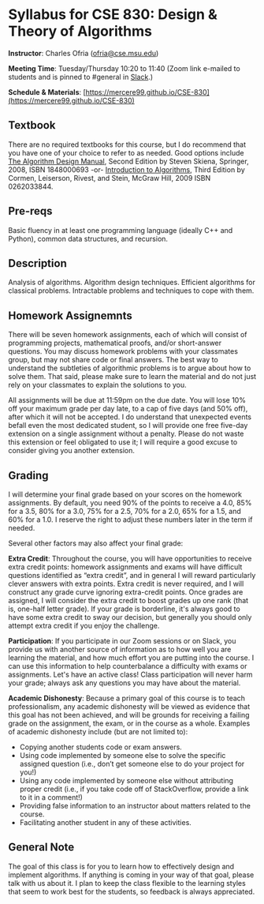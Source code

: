 # Syllabus for CSE 830: Design & Theory of Algorithms

**Instructor**: Charles Ofria (ofria@cse.msu.edu)

**Meeting Time**: Tuesday/Thursday 10:20 to 11:40 (Zoom link e-mailed to students and is pinned to #general in [Slack](cse830.slack.com).)

**Schedule & Materials**: [https://mercere99.github.io/CSE-830](https://mercere99.github.io/CSE-830)

## Textbook
There are no required textbooks for this course, but I do recommend that you have one of your choice to refer to as needed.  Good options include [The Algorithm Design Manual](http://www.algorist.com/), Second Edition by Steven Skiena, Springer, 2008, ISBN 1848000693 -or- [Introduction to Algorithms](https://mitpress.mit.edu/books/introduction-algorithms-third-edition), Third Edition by Cormen, Leiserson, Rivest, and Stein, McGraw Hill, 2009 ISBN 0262033844.

## Pre-reqs
Basic fluency in at least one programming language (ideally C++ and Python), common data structures, and recursion.

## Description
Analysis of algorithms. Algorithm design techniques. Efficient algorithms for classical problems. Intractable problems and techniques to cope with them. 

## Homework Assignemnts
There will be seven homework assignments, each of which will consist of programming projects, mathematical proofs, and/or short-answer questions.  You may discuss homework problems with your classmates group, but may not share code or final answers. The best way to understand the subtleties of algorithmic problems is to argue about how to solve them.  That said, please make sure to learn the material and do not just rely on your classmates to explain the solutions to you.  

All assignments will be due at 11:59pm on the due date. You will lose 10% off your maximum grade per day late, to a cap of five days (and 50% off), after which it will not be accepted.  I do understand that unexpected events befall even the most dedicated student, so I will provide one free five-day extension on a single assignment without a penalty. Please do not waste this extension or feel obligated to use it; I will require a good excuse to consider giving you another extension. 

## Grading
I will determine your final grade based on your scores on the homework assignments. By default, you need 90% of the points to receive a 4.0, 85% for a 3.5, 80% for a 3.0, 75% for a 2.5, 70% for a 2.0, 65% for a 1.5, and 60% for a 1.0.  I reserve the right to adjust these numbers later in the term if needed.

Several other factors may also affect your final grade:

**Extra Credit**: Throughout the course, you will have opportunities to receive extra credit points: homework assignments and exams will have difficult questions identified as “extra credit”, and in general I will reward particularly clever answers with extra points.  Extra credit is never required, and I will construct any grade curve ignoring extra-credit points. Once grades are assigned, I will consider the extra credit to boost grades up one rank (that is, one-half letter grade).  If your grade is borderline, it's always good to have some extra credit to sway our decision, but generally you should only attempt extra credit if you enjoy the challenge.

**Participation**: If you participate in our Zoom sessions or on Slack, you provide us with another source of information as to how well you are learning the material, and how much effort you are putting into the course.  I can use this information to help counterbalance a difficulty with exams or assignments.  Let's have an active class!  Class participation will never harm your grade; always ask any questions you may have about the material.

**Academic Dishonesty**: Because a primary goal of this course is to teach professionalism, any academic dishonesty will be viewed as evidence that this goal has not been achieved, and will be grounds for receiving a failing grade on the assignment, the exam, or in the course as a whole.   Examples of academic dishonesty include (but are not limited to):
- Copying another students code or exam answers.
- Using code implemented by someone else to solve the specific assigned question (i.e., don’t get someone else to do your project for you!)
- Using any code implemented by someone else without attributing proper credit (i.e., if you take code off of StackOverflow, provide a link to it in a comment!)
- Providing false information to an instructor about matters related to the course.
- Facilitating another student in any of these activities.

## General Note

The goal of this class is for you to learn how to effectively design and implement algorithms. If anything is coming in your way of that goal, please talk with us about it. I plan to keep the class flexible to the learning styles that seem to work best for the students, so feedback is always appreciated.
 